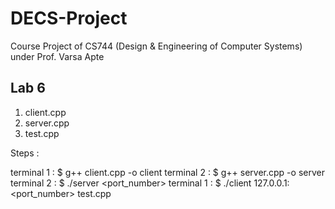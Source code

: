 # DECS-Project
Course Project of CS744 (Design &amp; Engineering of Computer Systems) under Prof. Varsa Apte

## Lab 6
1. client.cpp	
2. server.cpp
3. test.cpp

Steps :

terminal 1 : $ g++ client.cpp -o client
terminal 2 : $ g++ server.cpp -o server
terminal 2 : $ ./server <port_number>
terminal 1 : $ ./client 127.0.0.1:<port_number> test.cpp
